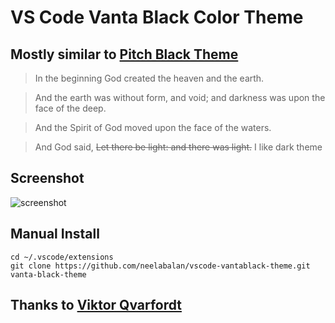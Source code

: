 # VS Code Vanta Black Color Theme 

## Mostly similar to [Pitch Black Theme](https://github.com/ViktorQvarfordt/vscode-pitch-black-theme)

> In the beginning God created the heaven and the earth.

> And the earth was without form, and void; and darkness was upon the face of the deep. 

> And the Spirit of God moved upon the face of the waters.

> And God said, ~~Let there be light: and there was light.~~ I like dark theme

## Screenshot

![screenshot](https://i.imgur.com/dpKsFq0.png)


## Manual Install

```
cd ~/.vscode/extensions
git clone https://github.com/neelabalan/vscode-vantablack-theme.git vanta-black-theme
```

## Thanks to [Viktor Qvarfordt](https://github.com/ViktorQvarfordt)
